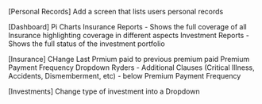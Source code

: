 [Personal Records]
Add a screen that lists users personal records

[Dashboard]
Pi Charts
  Insurance Reports - Shows the full coverage of all Insurance highlighting coverage in different aspects 
  Investment Reports - Shows the full status of the investment portfolio

[Insurance]
CHange Last Prmium paid to previous premium paid
Premium Payment Frequency Dropdown
Ryders - Additional Clauses (Critical Illness, Accidents, Dismemberment, etc) - below Premium Payment Frequency

[Investments]
Change type of investment into a Dropdown
